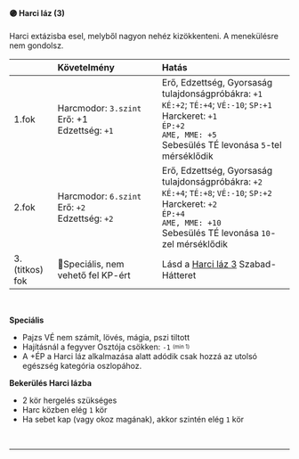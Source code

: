 #### 🟣 Harci láz (3)

Harci extázisba esel, melyből nagyon nehéz kizökkenteni. A menekülésre nem gondolsz.

|                 | Követelmény                                                             | Hatás                                                                                                                                                                                                         |
| :-------------- | :---------------------------------------------------------------------- | :------------------------------------------------------------------------------------------------------------------------------------------------------------------------------------------------------------ |
| 1.fok           | Harcmodor:&nbsp;`3.szint`<br />Erő:&nbsp;+1<br />Edzettség:&nbsp;`+1`   | Erő, Edzettség, Gyorsaság tulajdonságpróbákra:&nbsp;`+1`<br />`KÉ:+2`; `TÉ:+4`; `VÉ:-10`; `SP:+1`<br />Harckeret:&nbsp;`+1`<br />`ÉP:+2`<br />`AME, MME: +5`<br />Sebesülés TÉ levonása `5`-tel mérséklődik   |
| 2.fok           | Harcmodor:&nbsp;`6.szint`<br />Erő:&nbsp;`+2`<br />Edzettség:&nbsp;`+2` | Erő, Edzettség, Gyorsaság tulajdonságpróbákra:&nbsp;`+2`<br />`KÉ:+4`; `TÉ:+8`; `VÉ:-10`; `SP:+2`<br />Harckeret:&nbsp;`+2`<br />`ÉP:+4`<br />`AME, MME: +10`<br />Sebesülés TÉ levonása `10`-zel mérséklődik |
| 3. (titkos) fok | 🔆Speciális, nem vehető fel KP-ért                                      | Lásd a [Harci láz 3](../hatterek.szabad/harci_laz_3.md) Szabad-Hátteret                                                                                                                                       |

<br />

**Speciális**

- Pajzs VÉ nem számít, lövés, mágia, pszi tiltott
- Hajításnál a fegyver Osztója csökken: `-1` <sup><sub>(min 1)</sub></sup>
- A +ÉP a Harci láz alkalmazása alatt adódik csak hozzá az utolsó egészség kategória oszlopához.

**Bekerülés Harci lázba**

- 2 kör hergelés szükséges
- Harc közben elég `1` kör
- Ha sebet kap (vagy okoz magának), akkor szintén elég `1` kör

<br />

---
